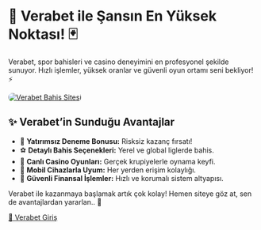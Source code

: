 <h1>🎯 Verabet ile Şansın En Yüksek Noktası! 🃏</h1>
<p>Verabet, spor bahisleri ve casino deneyimini en profesyonel şekilde sunuyor. Hızlı işlemler, yüksek oranlar ve güvenli oyun ortamı seni bekliyor! ⚡</p>
<a href="https://cutt.ly/Verabet2025-giris" title="Verabet Giriş">
    <img src="https://i.ibb.co/5K7Ks6w/zzzz3.gif" alt="Verabet Bahis Sitesi" style="max-width:100%; height:auto; border-radius:8px;">
</a>
<h2>✨ Verabet’in Sunduğu Avantajlar</h2>
<ul>
    <li>🎁 <strong>Yatırımsız Deneme Bonusu:</strong> Risksiz kazanç fırsatı!</li>
    <li>⚽ <strong>Detaylı Bahis Seçenekleri:</strong> Yerel ve global liglerde bahis.</li>
    <li>🎲 <strong>Canlı Casino Oyunları:</strong> Gerçek krupiyelerle oynama keyfi.</li>
    <li>📱 <strong>Mobil Cihazlarla Uyum:</strong> Her yerden erişim kolaylığı.</li>
    <li>🔐 <strong>Güvenli Finansal İşlemler:</strong> Hızlı ve korumalı sistem altyapısı.</li>
</ul>
<p>Verabet ile kazanmaya başlamak artık çok kolay! Hemen siteye göz at, sen de avantajlardan yararlan.. 🎁</p>
<a href="https://cutt.ly/Verabet2025-giris" class="join-button">🔗 Verabet Giriş</a>

